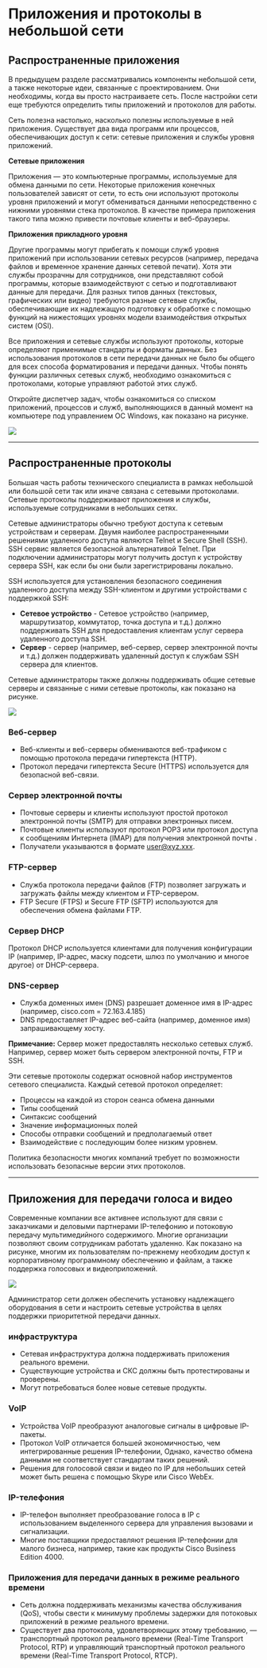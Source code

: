# Приложения и протоколы в небольшой сети

<!-- 17.2.1 -->

## Распространенные приложения

В предыдущем разделе рассматривались компоненты небольшой сети, а также некоторые идеи, связанные с проектированием. Они необходимы, когда вы просто настраиваете сеть. После настройки сети еще требуются определить типы приложений и протоколов для работы.

Сеть полезна настолько, насколько полезны используемые в ней приложения. Существует два вида программ или процессов, обеспечивающих доступ к сети: сетевые приложения и службы уровня приложений.

**Сетевые приложения**

Приложения — это компьютерные программы, используемые для обмена данными по сети. Некоторые приложения конечных пользователей зависят от сети, то есть они используют протоколы уровня приложений и могут обмениваться данными непосредственно с нижними уровнями стека протоколов. В качестве примера приложения такого типа можно привести почтовые клиенты и веб-браузеры.

**Приложения прикладного уровня**

Другие программы могут прибегать к помощи служб уровня приложений при использовании сетевых ресурсов (например, передача файлов и временное хранение данных сетевой печати). Хотя эти службы прозрачны для сотрудников, они представляют собой программы, которые взаимодействуют с сетью и подготавливают данные для передачи. Для разных типов данных (текстовых, графических или видео) требуются разные сетевые службы, обеспечивающие их надлежащую подготовку к обработке с помощью функций на нижестоящих уровнях модели взаимодействия открытых систем (OSI).

Все приложения и сетевые службы используют протоколы, которые определяют применимые стандарты и форматы данных. Без использования протоколов в сети передачи данных не было бы общего для всех способа форматирования и передачи данных. Чтобы понять функции различных сетевых служб, необходимо ознакомиться с протоколами, которые управляют работой этих служб.

Откройте диспетчер задач, чтобы ознакомиться со списком приложений, процессов и служб, выполняющихся в данный момент на компьютере под управлением ОС Windows, как показано на рисунке.

![](./assets/17.2.1.jpg)
<!-- /courses/itn-dl/aeeda3d0-34fa-11eb-ad9a-f74babed41a6/af2555a2-34fa-11eb-ad9a-f74babed41a6/assets/2e890201-1c25-11ea-81a0-ffc2c49b96bc.jpg -->

***

<!-- 17.2.2 -->

## Распространенные протоколы
Большая часть работы технического специалиста в рамках небольшой или большой сети так или иначе связана с сетевыми протоколами. Сетевые протоколы поддерживают приложения и службы, используемые сотрудниками в небольших сетях.

Сетевые администраторы обычно требуют доступа к сетевым устройствам и серверам. Двумя наиболее распространенными решениями удаленного доступа являются Telnet и Secure Shell (SSH). SSH сервис является безопасной альтернативой Telnet. При подключении администраторы могут получить доступ к устройству сервера SSH, как если бы они были зарегистрированы локально.

SSH используется для установления безопасного соединения удаленного доступа между SSH-клиентом и другими устройствами с поддержкой SSH:

- **Сетевое устройство** - Сетевое устройство (например, маршрутизатор, коммутатор, точка доступа и т.д.) должно поддерживать SSH для предоставления клиентам услуг сервера удаленного доступа SSH.
- **Сервер** - сервер (например, веб-сервер, сервер электронной почты и т.д.) должен поддерживать удаленный доступ к службам SSH сервера для клиентов.

Сетевые администраторы также должны поддерживать общие сетевые серверы и связанные с ними сетевые протоколы, как показано на рисунке.

![](./assets/17.2.2.jpg)
<!-- /courses/itn-dl/aeeda3d0-34fa-11eb-ad9a-f74babed41a6/af2555a2-34fa-11eb-ad9a-f74babed41a6/assets/2e892914-1c25-11ea-81a0-ffc2c49b96bc.svg -->

### **Веб-сервер**

- Веб-клиенты и веб-серверы обмениваются веб-трафиком с помощью протокола передачи гипертекста (HTTP).
- Протокол передачи гипертекста Secure (HTTPS) используется для безопасной веб-связи.

### **Сервер электронной почты**

- Почтовые серверы и клиенты используют простой протокол электронной почты (SMTP) для отправки электронных писем.
- Почтовые клиенты используют протокол POP3 или протокол доступа к сообщениям Интернета (IMAP) для получения электронной почты .
- Получатели указываются в формате user@xyz.xxx.

### **FTP-сервер**

- Служба протокола передачи файлов (FTP) позволяет загружать и загружать файлы между клиентом и FTP-сервером.
- FTP Secure (FTPS) и Secure FTP (SFTP) используются для обеспечения обмена файлами FTP.

### **Сервер DHCP**

Протокол DHCP используется клиентами для получения конфигурации IP (например, IP-адрес, маску подсети, шлюз по умолчанию и многое другое) от DHCP-сервера.

### **DNS-сервер**

- Служба доменных имен (DNS) разрешает доменное имя в IP-адрес (например, cisco.com = 72.163.4.185)
- DNS предоставляет IP-адрес веб-сайта (например, доменное имя) запрашивающему хосту.

**Примечание:** Сервер может предоставлять несколько сетевых служб. Например, сервер может быть сервером электронной почты, FTP и SSH.

Эти сетевые протоколы содержат основной набор инструментов сетевого специалиста. Каждый сетевой протокол определяет:

- Процессы на каждой из сторон сеанса обмена данными
- Типы сообщений
- Синтаксис сообщений
- Значение информационных полей
- Способы отправки сообщений и предполагаемый ответ
- Взаимодействие с последующим более низким уровнем.

Политика безопасности многих компаний требует по возможности использовать безопасные версии этих протоколов.

***

<!-- 17.2.3 -->

## Приложения для передачи голоса и видео

Современные компании все активнее используют для связи с заказчиками и деловыми партнерами IP-телефонию и потоковую передачу мультимедийного содержимого. Многие организации позволяют своим сотрудникам работать удаленно. Как показано на рисунке, многим их пользователям по-прежнему необходим доступ к корпоративному программному обеспечению и файлам, а также поддержка голосовых и видеоприложений.

![](./assets/17.2.3.jpg)
<!-- /courses/itn-dl/aeeda3d0-34fa-11eb-ad9a-f74babed41a6/af2555a2-34fa-11eb-ad9a-f74babed41a6/assets/2e89ec64-1c25-11ea-81a0-ffc2c49b96bc.svg -->

Администратор сети должен обеспечить установку надлежащего оборудования в сети и настроить сетевые устройства в целях поддержки приоритетной передачи данных.

### **инфраструктура**

- Сетевая инфраструктура должна поддерживать приложения реального времени.
- Существующие устройства и СКС должны быть протестированы и проверены.
- Могут потребоваться более новые сетевые продукты.

### **VoIP**

- Устройства VoIP преобразуют аналоговые сигналы в цифровые IP-пакеты.
- Протокол VoIP отличается большей экономичностью, чем интегрированные решения IP-телефонии, Однако, качество обмена данными не соответствует стандартам таких решений.
- Решения для голосовой связи и видео по IP для небольших сетей может быть решена с помощью Skype или Cisco WebEx.

### **IP-телефония**

- IP-телефон выполняет преобразование голоса в IP с использованием выделенного сервера для управления вызовами и сигнализации.
- Многие поставщики предоставляют решения IP-телефонии для малого бизнеса, например, такие как продукты Cisco Business Edition 4000.

### **Приложения для передачи данных в режиме реального времени**

- Сеть должна поддерживать механизмы качества обслуживания (QoS), чтобы свести к минимуму проблемы задержки для потоковых приложений в режиме реального времени.
- Существует два протокола, удовлетворяющих этому требованию, — транспортный протокол реального времени (Real-Time Transport Protocol, RTP) и управляющий транспортный протокол реального времени (Real-Time Transport Protocol, RTCP).

<!-- 17.2.4 quiz -->